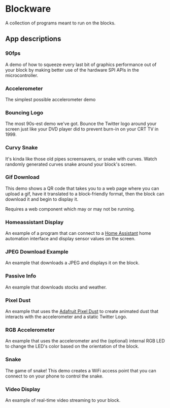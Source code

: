 # Blockware

A collection of programs meant to run on the blocks.

## App descriptions

### 90fps

A demo of how to squeeze every last bit of graphics performance out of your block by making better use of the hardware SPI APIs in the microcontroller.

### Accelerometer

The simplest possible accelerometer demo

### Bouncing Logo

The most 90s-est demo we've got. Bounce the Twitter logo around your screen just like your DVD player did to prevent burn-in on your CRT TV in 1999.

### Curvy Snake

It's kinda like those old pipes screensavers, or snake with curves. Watch randomly generated curves snake around your block's screen.

### Gif Download

This demo shows a QR code that takes you to a web page where you can upload a gif, have it translated to a block-friendly format, then the block can download it and begin to display it.

Requires a web component which may or may not be running.

### Homeassistant Display

An example of a program that can connect to a [Home Assistant](https://www.home-assistant.io/) home automation interface and display sensor values on the screen.

### JPEG Download Example

An example that downloads a JPEG and displays it on the block.

### Passive Info

An example that downloads stocks and weather.

### Pixel Dust

An example that uses the [Adafruit Pixel Dust](https://github.com/adafruit/Adafruit_PixelDust) to create animated dust that interacts with the accelerometer and a static Twitter Logo.

### RGB Accelerometer

An example that uses the accelerometer and the (optional) internal RGB LED to change the LED's color based on the orientation of the block.

### Snake

The game of snake! This demo creates a WiFi access point that you can connect to on your phone to control the snake.

### Video Display

An example of real-time video streaming to your block.
